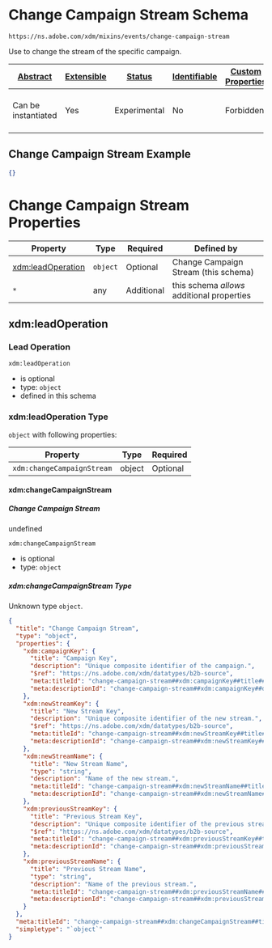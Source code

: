 
# Change Campaign Stream Schema

```
https://ns.adobe.com/xdm/mixins/events/change-campaign-stream
```

Use to change the stream of the specific campaign.

| [Abstract](../../../../abstract.md) | [Extensible](../../../../extensions.md) | [Status](../../../../status.md) | [Identifiable](../../../../id.md) | [Custom Properties](../../../../extensions.md) | [Additional Properties](../../../../extensions.md) | Defined In |
|-------------------------------------|-----------------------------------------|---------------------------------|-----------------------------------|------------------------------------------------|----------------------------------------------------|------------|
| Can be instantiated | Yes | Experimental | No | Forbidden | Permitted | [fieldgroups/experience-event/events/change-campaign-stream.schema.json](fieldgroups/experience-event/events/change-campaign-stream.schema.json) |

## Change Campaign Stream Example
```json
{}
```

# Change Campaign Stream Properties

| Property | Type | Required | Defined by |
|----------|------|----------|------------|
| [xdm:leadOperation](#xdmleadoperation) | `object` | Optional | Change Campaign Stream (this schema) |
| `*` | any | Additional | this schema *allows* additional properties |

## xdm:leadOperation
### Lead Operation

`xdm:leadOperation`
* is optional
* type: `object`
* defined in this schema

### xdm:leadOperation Type


`object` with following properties:


| Property | Type | Required |
|----------|------|----------|
| `xdm:changeCampaignStream`| object | Optional |



#### xdm:changeCampaignStream
##### Change Campaign Stream

undefined

`xdm:changeCampaignStream`
* is optional
* type: `object`

##### xdm:changeCampaignStream Type

Unknown type `object`.

```json
{
  "title": "Change Campaign Stream",
  "type": "object",
  "properties": {
    "xdm:campaignKey": {
      "title": "Campaign Key",
      "description": "Unique composite identifier of the campaign.",
      "$ref": "https://ns.adobe.com/xdm/datatypes/b2b-source",
      "meta:titleId": "change-campaign-stream##xdm:campaignKey##title##32161",
      "meta:descriptionId": "change-campaign-stream##xdm:campaignKey##description##74621"
    },
    "xdm:newStreamKey": {
      "title": "New Stream Key",
      "description": "Unique composite identifier of the new stream.",
      "$ref": "https://ns.adobe.com/xdm/datatypes/b2b-source",
      "meta:titleId": "change-campaign-stream##xdm:newStreamKey##title##68821",
      "meta:descriptionId": "change-campaign-stream##xdm:newStreamKey##description##21981"
    },
    "xdm:newStreamName": {
      "title": "New Stream Name",
      "type": "string",
      "description": "Name of the new stream.",
      "meta:titleId": "change-campaign-stream##xdm:newStreamName##title##51741",
      "meta:descriptionId": "change-campaign-stream##xdm:newStreamName##description##74511"
    },
    "xdm:previousStreamKey": {
      "title": "Previous Stream Key",
      "description": "Unique composite identifier of the previous stream.",
      "$ref": "https://ns.adobe.com/xdm/datatypes/b2b-source",
      "meta:titleId": "change-campaign-stream##xdm:previousStreamKey##title##40241",
      "meta:descriptionId": "change-campaign-stream##xdm:previousStreamKey##description##96791"
    },
    "xdm:previousStreamName": {
      "title": "Previous Stream Name",
      "type": "string",
      "description": "Name of the previous stream.",
      "meta:titleId": "change-campaign-stream##xdm:previousStreamName##title##90581",
      "meta:descriptionId": "change-campaign-stream##xdm:previousStreamName##description##54991"
    }
  },
  "meta:titleId": "change-campaign-stream##xdm:changeCampaignStream##title##98251",
  "simpletype": "`object`"
}
```









